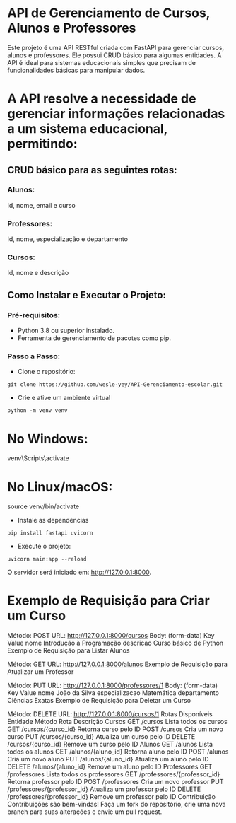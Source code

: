 # API de Gerenciamento de Cursos, Alunos e Professores
Este projeto é uma API RESTful criada com FastAPI para gerenciar cursos, alunos e professores. Ele possui CRUD básico para algumas entidades. A API é ideal para sistemas educacionais simples que precisam de funcionalidades básicas para manipular dados.

# A API resolve a necessidade de gerenciar informações relacionadas a um sistema educacional, permitindo:

## CRUD básico para as seguintes rotas:
### Alunos:
Id, nome, email e curso

### Professores:
Id, nome, especialização e departamento

### Cursos:
Id, nome e descrição

## Como Instalar e Executar o Projeto:
### Pré-requisitos:
* Python 3.8 ou superior instalado.
* Ferramenta de gerenciamento de pacotes como pip.
### Passo a Passo:
* Clone o repositório:
```
git clone https://github.com/wesle-yey/API-Gerenciamento-escolar.git
```

* Crie e ative um ambiente virtual
```
python -m venv venv
```
# No Windows:
venv\Scripts\activate
# No Linux/macOS:
source venv/bin/activate

* Instale as dependências

```
pip install fastapi uvicorn
```
* Execute o projeto:
```
uvicorn main:app --reload
```
O servidor será iniciado em: http://127.0.0.1:8000.

# Exemplo de Requisição para Criar um Curso

Método: POST
URL: http://127.0.0.1:8000/cursos
Body: (form-data)
Key	Value
nome	Introdução à Programação
descricao	Curso básico de Python
Exemplo de Requisição para Listar Alunos

Método: GET
URL: http://127.0.0.1:8000/alunos
Exemplo de Requisição para Atualizar um Professor

Método: PUT
URL: http://127.0.0.1:8000/professores/1
Body: (form-data)
Key	Value
nome	João da Silva
especializacao	Matemática
departamento	Ciências Exatas
Exemplo de Requisição para Deletar um Curso

Método: DELETE
URL: http://127.0.0.1:8000/cursos/1
Rotas Disponíveis
Entidade	Método	Rota	Descrição
Cursos	GET	/cursos	Lista todos os cursos
GET	/cursos/{curso_id}	Retorna curso pelo ID
POST	/cursos	Cria um novo curso
PUT	/cursos/{curso_id}	Atualiza um curso pelo ID
DELETE	/cursos/{curso_id}	Remove um curso pelo ID
Alunos	GET	/alunos	Lista todos os alunos
GET	/alunos/{aluno_id}	Retorna aluno pelo ID
POST	/alunos	Cria um novo aluno
PUT	/alunos/{aluno_id}	Atualiza um aluno pelo ID
DELETE	/alunos/{aluno_id}	Remove um aluno pelo ID
Professores	GET	/professores	Lista todos os professores
GET	/professores/{professor_id}	Retorna professor pelo ID
POST	/professores	Cria um novo professor
PUT	/professores/{professor_id}	Atualiza um professor pelo ID
DELETE	/professores/{professor_id}	Remove um professor pelo ID
Contribuição
Contribuições são bem-vindas! Faça um fork do repositório, crie uma nova branch para suas alterações e envie um pull request.
